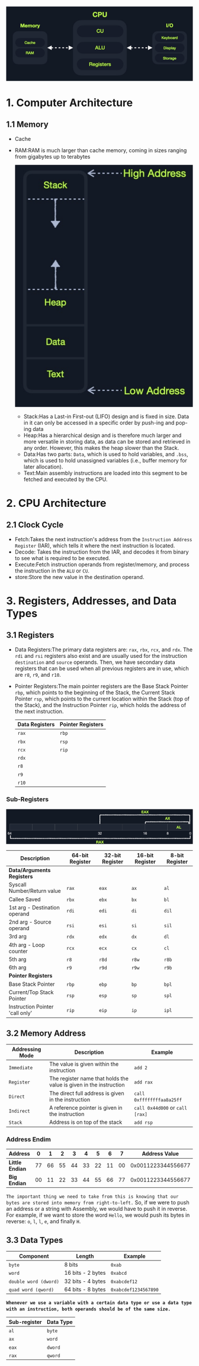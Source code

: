 ![image-20241014155502477](./assets/image-20241014155502477.png)

# 1. Computer Architecture

## 1.1 Memory

- Cache

- RAM:RAM is much larger than cache memory, coming in sizes ranging from gigabytes up to terabytes

  ![image-20241014155710788](./assets/image-20241014155710788.png)

  - Stack:Has a Last-in First-out (LIFO) design and is fixed in size. Data in it can only be accessed in a specific order by push-ing and pop-ing data
  - Heap:Has a hierarchical design and is therefore much larger and more versatile in storing data, as data can be stored and retrieved in any order. However, this makes the heap slower than the Stack.
  - Data:Has two parts: `Data`, which is used to hold variables, and `.bss`, which is used to hold unassigned variables (i.e., buffer memory for later allocation).
  - Text:Main assembly instructions are loaded into this segment to be fetched and executed by the CPU.

# 2. CPU Architecture

## 2.1 Clock Cycle

- Fetch:Takes the next instruction's address from the `Instruction Address Register` (IAR), which tells it where the next instruction is located.
- Decode: Takes the instruction from the IAR, and decodes it from binary to see what is required to be executed.
- Execute:Fetch instruction operands from register/memory, and process the instruction in the `ALU` or `CU`.
- store:Store the new value in the destination operand.

# 3. Registers, Addresses, and Data Types

## 3.1 Registers

- Data Registers:The primary data registers are: `rax`, `rbx`, `rcx`, and `rdx`. The `rdi` and `rsi` registers also exist and are usually used for the instruction `destination` and `source` operands. Then, we have secondary data registers that can be used when all previous registers are in use, which are `r8`, `r9`, and `r10`.

- Pointer Registers:The main pointer registers are the Base Stack Pointer `rbp`, which points to the beginning of the Stack, the Current Stack Pointer `rsp`, which points to the current location within the Stack (top of the Stack), and the Instruction Pointer `rip`, which holds the address of the next instruction.

  | **Data Registers** | **Pointer Registers** |
  | ------------------ | --------------------- |
  | `rax`              | `rbp`                 |
  | `rbx`              | `rsp`                 |
  | `rcx`              | `rip`                 |
  | `rdx`              |                       |
  | `r8`               |                       |
  | `r9`               |                       |
  | `r10`              |                       |

### Sub-Registers

![image-20241014161056602](./assets/image-20241014161056602.png)

| Description                     | 64-bit Register | 32-bit Register | 16-bit Register | 8-bit Register |
| ------------------------------- | --------------- | --------------- | --------------- | -------------- |
| **Data/Arguments Registers**    |                 |                 |                 |                |
| Syscall Number/Return value     | `rax`           | `eax`           | `ax`            | `al`           |
| Callee Saved                    | `rbx`           | `ebx`           | `bx`            | `bl`           |
| 1st arg - Destination operand   | `rdi`           | `edi`           | `di`            | `dil`          |
| 2nd arg - Source operand        | `rsi`           | `esi`           | `si`            | `sil`          |
| 3rd arg                         | `rdx`           | `edx`           | `dx`            | `dl`           |
| 4th arg - Loop counter          | `rcx`           | `ecx`           | `cx`            | `cl`           |
| 5th arg                         | `r8`            | `r8d`           | `r8w`           | `r8b`          |
| 6th arg                         | `r9`            | `r9d`           | `r9w`           | `r9b`          |
| **Pointer Registers**           |                 |                 |                 |                |
| Base Stack Pointer              | `rbp`           | `ebp`           | `bp`            | `bpl`          |
| Current/Top Stack Pointer       | `rsp`           | `esp`           | `sp`            | `spl`          |
| Instruction Pointer 'call only' | `rip`           | `eip`           | `ip`            | `ipl`          |



## 3.2 Memory Address

| Addressing Mode | Description                                                  | Example                         |
| --------------- | ------------------------------------------------------------ | ------------------------------- |
| `Immediate`     | The value is given within the instruction                    | `add 2`                         |
| `Register`      | The register name that holds the value is given in the instruction | `add rax`                       |
| `Direct`        | The direct full address is given in the instruction          | `call 0xffffffffaa8a25ff`       |
| `Indirect`      | A reference pointer is given in the instruction              | `call 0x44d000` or `call [rax]` |
| `Stack`         | Address is on top of the stack                               | `add rsp`                       |

### Address Endim

| **Address**       | **0** | **1** | **2** | **3** | **4** | **5** | **6** | **7** | **Address Value**  |
| ----------------- | ----- | ----- | ----- | ----- | ----- | ----- | ----- | ----- | ------------------ |
| **Little Endian** | 77    | 66    | 55    | 44    | 33    | 22    | 11    | 00    | 0x0011223344556677 |
| **Big Endian**    | 00    | 11    | 22    | 33    | 44    | 55    | 66    | 77    | 0x0011223344556677 |

`The important thing we need to take from this is knowing that our bytes are stored into memory from right-to-left.` So, if we were to push an address or a string with Assembly, we would have to push it in reverse. For example, if we want to store the word `Hello`, we would push its bytes in reverse: `o`, `l`, `l`, `e`, and finally `H`.

## 3.3 Data Types

| Component             | Length            | Example              |
| --------------------- | ----------------- | -------------------- |
| `byte`                | 8 bits            | `0xab`               |
| `word`                | 16 bits - 2 bytes | `0xabcd`             |
| `double word (dword)` | 32 bits - 4 bytes | `0xabcdef12`         |
| `quad word (qword)`   | 64 bits - 8 bytes | `0xabcdef1234567890` |

**`Whenever we use a variable with a certain data type or use a data type with an instruction, both operands should be of the same size.`**

| Sub-register | Data Type |
| ------------ | --------- |
| `al`         | `byte`    |
| `ax`         | `word`    |
| `eax`        | `dword`   |
| `rax`        | `qword`   |